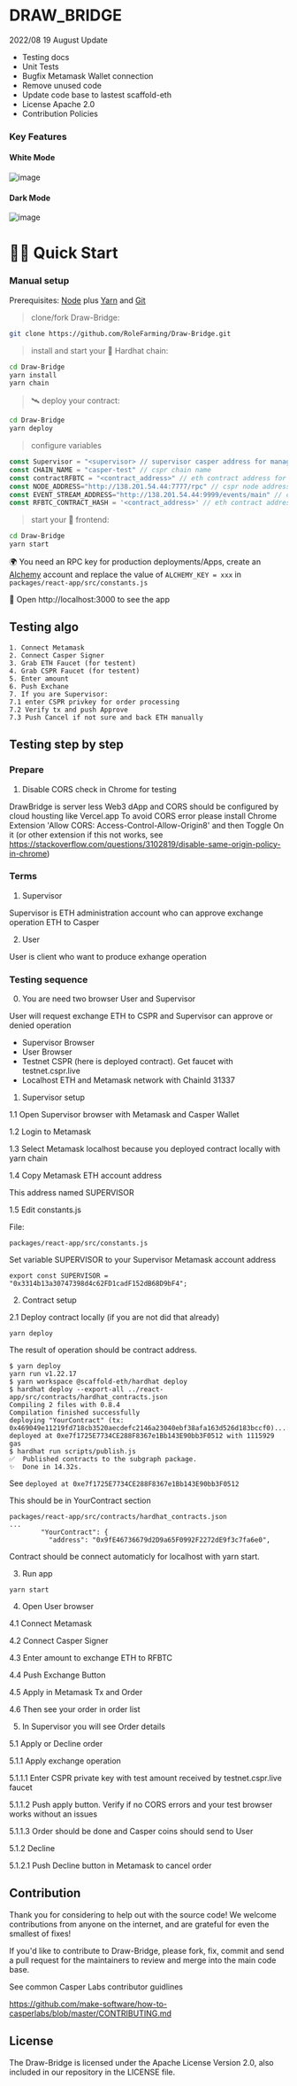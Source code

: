 # DRAW_BRIDGE

2022/08 19 August Update 
+ Testing docs
+ Unit Tests
+ Bugfix Metamask Wallet connection
+ Remove unused code
+ Update code base to lastest scaffold-eth 
+ License Apache 2.0
+ Contribution Policies

### Key Features

#### White Mode

![image](https://github.com/RoleFarming/project11/raw/main/assets/white.png)

#### Dark Mode
![image](https://github.com/RoleFarming/project11/raw/main/assets/dark.png)

# 🏄‍♂️ Quick Start

### Manual setup

Prerequisites: [Node](https://nodejs.org/en/download/) plus [Yarn](https://classic.yarnpkg.com/en/docs/install/) and [Git](https://git-scm.com/downloads)

> clone/fork Draw-Bridge:

```bash
git clone https://github.com/RoleFarming/Draw-Bridge.git
```

> install and start your 👷‍ Hardhat chain:

```bash
cd Draw-Bridge
yarn install
yarn chain
```

> 🛰 deploy your contract:

```bash
cd Draw-Bridge
yarn deploy
```

> configure variables

```javascript
const Supervisor = "<supervisor> // supervisor casper address for manage transfers
const CHAIN_NAME = "casper-test" // cspr chain name
const contractRFBTC = "<contract_address>" // eth contract address for rfbtc
const NODE_ADDRESS="http://138.201.54.44:7777/rpc" // cspr node address
const EVENT_STREAM_ADDRESS="http://138.201.54.44:9999/events/main" // cspr event stream
const RFBTC_CONTRACT_HASH = '<contract_address>' // eth contract address for rfbtc
```

> start your 📱 frontend:

```bash
cd Draw-Bridge
yarn start
```

🌍 You need an RPC key for production deployments/Apps, create an [Alchemy](https://www.alchemy.com/) account and replace the value of `ALCHEMY_KEY = xxx` in `packages/react-app/src/constants.js`

📱 Open http://localhost:3000 to see the app

## Testing algo
```
1. Connect Metamask
2. Connect Casper Signer
3. Grab ETH Faucet (for testent)
4. Grab CSPR Faucet (for testent) 
5. Enter amount
6. Push Exchane
7. If you are Supervisor:
7.1 enter CSPR privkey for order processing
7.2 Verify tx and push Approve
7.3 Push Cancel if not sure and back ETH manually
```

## Testing step by step

### Prepare

1. Disable CORS check in Chrome for testing 

DrawBridge is server less Web3 dApp and CORS should be configured by cloud housting like Vercel.app 
To avoid CORS error please install Chrome Extension 'Allow CORS: Access-Control-Allow-Origin8' and then Toggle On it (or other extension if this not works, see https://stackoverflow.com/questions/3102819/disable-same-origin-policy-in-chrome)

### Terms

1. Supervisor

Supervisor is ETH administration account who can approve exchange operation ETH to Casper

2. User

User is client who want to produce exhange operation


### Testing sequence

0. You are need two browser User and Supervisor

User will request exchange ETH to CSPR and Supervisor can approve or denied operation

- Supervisor Browser
- User Browser
- Testnet CSPR (here is deployed contract). Get faucet with testnet.cspr.live
- Localhost ETH and Metamask network with ChainId 31337

1. Supervisor setup

1.1 Open Supervisor browser with Metamask and Casper Wallet

1.2 Login to Metamask

1.3 Select Metamask localhost because you deployed contract locally with yarn chain

1.4 Copy Metamask ETH account address

This address named SUPERVISOR

1.5 Edit constants.js

File:
```
packages/react-app/src/constants.js
```
Set variable SUPERVISOR to your Supervisor Metamask account address
```
export const SUPERVISOR = "0x3314b13a30747398d4c62FD1cadF152dB68D9bF4";
```

2. Contract setup

2.1 Deploy contract locally (if you are not did that already)
```
yarn deploy
```
The result of operation should be contract address.
```
$ yarn deploy
yarn run v1.22.17
$ yarn workspace @scaffold-eth/hardhat deploy
$ hardhat deploy --export-all ../react-app/src/contracts/hardhat_contracts.json
Compiling 2 files with 0.8.4
Compilation finished successfully
deploying "YourContract" (tx: 0x469049e11219fd718cb3520aecdefc2146a23040ebf38afa163d526d183bccf0)...: deployed at 0xe7f1725E7734CE288F8367e1Bb143E90bb3F0512 with 1115929 gas
$ hardhat run scripts/publish.js
✅  Published contracts to the subgraph package.
✨  Done in 14.32s.
```
See `deployed at 0xe7f1725E7734CE288F8367e1Bb143E90bb3F0512`

This should be in YourContract section
```
packages/react-app/src/contracts/hardhat_contracts.json
...
        "YourContract": {
          "address": "0x9fE46736679d2D9a65F0992F2272dE9f3c7fa6e0",
```
Contract should be connect automaticly for localhost with yarn start.

3. Run app
```
yarn start
```

4. Open User browser

4.1 Connect Metamask

4.2 Connect Casper Signer

4.3 Enter amount to exchange ETH to RFBTC

4.4 Push Exchange Button

4.5 Apply in Metamask Tx and Order

4.6 Then see your order in order list

5. In Supervisor you will see Order details

5.1 Apply or Decline order

5.1.1 Apply exchange operation

5.1.1.1 Enter CSPR private key with test amount received by testnet.cspr.live faucet

5.1.1.2 Push apply button. Verify if no CORS errors and your test browser works without an issues

5.1.1.3 Order should be done and Casper coins should send to User 

5.1.2 Decline

5.1.2.1 Push Decline button in Metamask to cancel order 

## Contribution

Thank you for considering to help out with the source code! We welcome contributions
from anyone on the internet, and are grateful for even the smallest of fixes!

If you'd like to contribute to Draw-Bridge, please fork, fix, commit and send a pull request
for the maintainers to review and merge into the main code base. 

See common Casper Labs contributor guidlines

https://github.com/make-software/how-to-casperlabs/blob/master/CONTRIBUTING.md

## License
The Draw-Bridge is licensed under the Apache License Version 2.0, also included in our repository in the LICENSE file.


